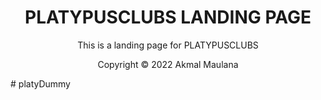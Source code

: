 <h1 align="center">PLATYPUSCLUBS LANDING PAGE</h1>

<p align="center">This is a landing page for PLATYPUSCLUBS </p>
<p align="center">Copyright © 2022 Akmal Maulana</p># platyDummy
